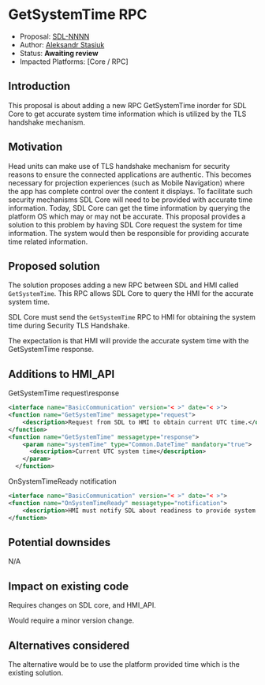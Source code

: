 # GetSystemTime RPC

* Proposal: [SDL-NNNN](NNNN-GetSystemTime.md)
* Author: [Aleksandr Stasiuk](https://github.com/AStasiuk)
* Status: **Awaiting review**
* Impacted Platforms: [Core / RPC]

## Introduction

This proposal is about adding a new RPC GetSystemTime inorder for SDL Core to get accurate system time information which is utilized by the TLS handshake mechanism.


## Motivation

Head units can make use of TLS handshake mechanism for security reasons to ensure the connected applications are authentic. This becomes necessary for projection experiences (such as Mobile Navigation) where the app has complete control over the content it displays. To facilitate such security mechanisms SDL Core will need to be provided with accurate time information. Today, SDL Core can get the time information by querying the platform OS which may or may not be accurate.
This proposal provides a solution to this problem by having SDL Core request the system for time information. The system would then be responsible for providing accurate time related information.


## Proposed solution


The solution proposes adding a new RPC between SDL and HMI called `GetSystemTime`. This RPC allows SDL Core to query the HMI for the accurate system time.

SDL Core must send the  `GetSystemTime` RPC to HMI for obtaining the system time during Security TLS Handshake.

The expectation is that HMI will provide the accurate system time with the GetSystemTime response.

## Additions to HMI_API

GetSystemTime request\response

```xml
<interface name="BasicCommunication" version="< >" date="< >">
<function name="GetSystemTime" messagetype="request">
    <description>Request from SDL to HMI to obtain current UTC time.</description>
</function>
<function name="GetSystemTime" messagetype="response">
    <param name="systemTime" type="Common.DateTime" mandatory="true">
      <description>Current UTC system time</description>
    </param>
  </function>
```
OnSystemTimeReady notification

```xml
<interface name="BasicCommunication" version="< >" date="< >">
<function name="OnSystemTimeReady" messagetype="notification">
    <description>HMI must notify SDL about readiness to provide system time.</description>
</function>
```

## Potential downsides

N/A

## Impact on existing code

Requires changes on SDL core,  and HMI_API.

Would require a minor version change.

## Alternatives considered

The alternative would be to use the platform provided time which is the existing solution.
